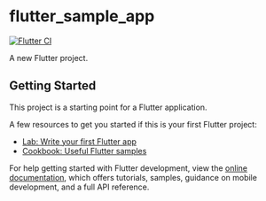 # flutter_sample_app
[![Flutter CI](https://github.com/hirotosuzuki/FlutterSampleApp1/actions/workflows/flutter-ci.yml/badge.svg)](https://github.com/hirotosuzuki/FlutterSampleApp1/actions/workflows/flutter-ci.yml)

A new Flutter project.

## Getting Started

This project is a starting point for a Flutter application.

A few resources to get you started if this is your first Flutter project:

- [Lab: Write your first Flutter app](https://docs.flutter.dev/get-started/codelab)
- [Cookbook: Useful Flutter samples](https://docs.flutter.dev/cookbook)

For help getting started with Flutter development, view the
[online documentation](https://docs.flutter.dev/), which offers tutorials,
samples, guidance on mobile development, and a full API reference.

